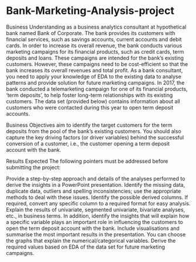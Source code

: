 # Bank-Marketing-Analysis-project
Business Understanding
 as a business analytics consultant at hypothetical bank named  Bank of Corporate. The bank provides its customers with financial services, such as savings accounts, current accounts and debit cards. In order to increase its overall revenue, the bank conducts various marketing campaigns for its financial products, such as credit cards, term deposits and loans. These campaigns are intended for the bank’s existing customers. However, these campaigns need to be cost-efficient so that the bank increases its overall revenues and total profit. As a bank consultant, you need to apply your knowledge of EDA to the existing data to analyse patterns and provide solution for future marketing campaigns.
In 2017, the bank conducted a telemarketing campaign for one of its financial products, ‘term deposits’, to help foster long-term relationships with its existing customers. The data set (provided below) contains information about all customers who were contacted during this year to open term deposit accounts.

Business Objectives
 aim to identify the target customers for the term deposits from the pool of the bank’s existing customers. You should also capture the key driving factors (or driver variables) behind the successful conversion of a customer, i.e., the customer opening a term deposit account with the bank. 
 
 Results Expected
The following pointers must be addressed before submitting the project:

Provide a step-by-step approach and details of the analyses performed to derive the insights in a PowerPoint presentation.
Identify the missing data, duplicate data, outliers and spelling inconsistencies; use the appropriate methods to deal with these issues.
Identify the possible derived columns. If required, convert any specific column to a required format for easy analysis.
Explain the results of univariate, segmented univariate, bivariate analyses, etc., in business terms. In addition, identify the insights that will explain how a specific variable plays an important role in influencing the customers to open the term deposit account with the bank.
Include visualisations and summarise the most important results in the presentation. You can choose the graphs that explain the numerical/categorical variables.
Derive the required values based on EDA of the data set for future marketing campaigns.

 
